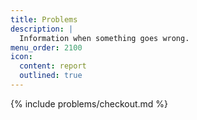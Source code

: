 ```yaml
---
title: Problems
description: |
  Information when something goes wrong.
menu_order: 2100
icon:
  content: report
  outlined: true
---
```


{% include problems/checkout.md %}

